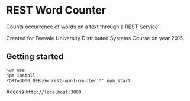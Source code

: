 # REST Word Counter

Counts occurrence of words on a text through a REST Service.

Created for Feevale University Distributed Systems Course on year 2015.

## Getting started

```console
nvm use
npm install
PORT=3000 DEBUG='rest-word-counter:*' npm start
```

Access `http://localhost:3000`.
